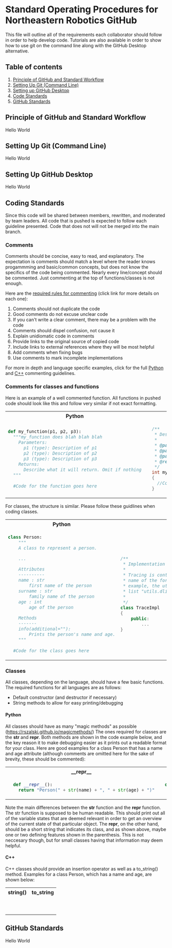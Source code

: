 # Standard Operating Procedures for Northeastern Robotics GitHub
This file will outline all of the requirements each collaborator should follow in order to help develop code. Tutorials are also available in order to show how to use git on the command line along with the GitHub Desktop alternative.

## Table of contents
1. [Principle of GitHub and Standard Workflow](#workflow)
2. [Setting Up Git (Command Line)](#cmd_install)
3. [Setting up GitHub Desktop](#desktop-install)
4. [Code Standards](#coding_practices)
5. [GitHub Standards](#github_practices)

## Principle of GitHub and Standard Workflow<a name = "workflow"/>
Hello World

## Setting Up Git (Command Line)<a name="cmd_install"/>
Hello World

## Setting Up GitHub Desktop<a name="desktop-install"/>
Hello World

## Coding Standards<a name = "coding_practices" />
Since this code will be shared between members, rewritten, and moderated by team leaders. All code that is pushed is expected to follow each guideline presented. Code that does not will not be merged into the main branch.
### Comments
Comments should be concise, easy to read, and explanatory. The expectation is comments should match a level where the reader knows progammming and basic/common concepts, but does not know the specifics of the code being commented. Nearly every line/concept should be commented. Just commenting at the top of functions/classes is not enough.

Here are the [required rules for commenting](https://stackoverflow.blog/2021/07/05/best-practices-for-writing-code-comments/) (click link for more details on each one):
1. Comments should not duplicate the code
2. Good comments do not excuse unclear code
3. If you can't write a clear comment, there may be a problem with the code
4. Comments should dispel confusion, not cause it
5. Explain unidiomatic code in comments
6. Provide links to the original source of copied code
7. Include links to external references where they will be most helpful
8. Add comments when fixing bugs
9. Use comments to mark incomplete implementations

For more in depth and language specific examples, click for the full [Python](https://developer.lsst.io/python/numpydoc.html) and [C++](https://developer.lsst.io/cpp/api-docs.html#documentation-must-be-delimited-in-javadoc-style) commenting guidelines.

### Comments for classes and functions
Here is an example of a well commented function. All functions in pushed code should look like this and follow very similar if not exact formatting. 
<table style='table-layout:fixed'>
<tr>
<th>Python</th>
<th>C++</th>
</tr>
<tr>
<td>

```python
def my_function(p1, p2, p3):
  """my_function does blah blah blah
    Parameters:
      p1 (type): Description of p1
      p2 (type): Description of p2
      p3 (type): Description of p3
    Returns:
      Describe what it will return. Omit if nothing
  """
  
  #Code for the function goes here
```
</td>
<td>

```C++
  /**
   * Description of function
   *
   * @param p1 Description of p1
   * @param p1 Description of p2
   * @param p3 Description of p3
   * @return Describe what to return. If nothing, remove this line
   */
  int my_function(int p1, int p2, int p3)
  {
    //Code for the function goes here
  }
```
</td>
</tr>
</table>

For classes, the structure is similar. Please follow these guidlines when coding classes.
<table style='table-layout:fixed'>
<tr>
<th>Python</th>
<th>C++</th>
</tr>
<tr>
<td>

```python
class Person:
    """
    A class to represent a person.

    ...

    Attributes
    ----------
    name : str
        first name of the person
    surname : str
        family name of the person
    age : int
        age of the person

    Methods
    -------
    info(additional=""):
        Prints the person's name and age.
    """
  
  #Code for the class goes here
```
</td>
<td>

```C++
/**
 * Implementation of a trace facility for LSST
 *
 * Tracing is controlled on a per "component" basis, where a "component" is a
 * name of the form aaa.bbb.ccc where aaa is the Most significant part; for
 * example, the utilities library might be called "utils", the doubly-linked
 * list "utils.dlist", and the code to destroy a list "utils.dlist.del"
 *
 */
class TraceImpl
{
    public:
        ...
}
```
</td>
</tr>
</table>

### Classes

All classes, depending on the language, should have a few basic functions. The required functions for all languages are as follows:
* Default constructor (and destructor if necessary)
* String methods to allow for easy printing/debugging

#### Python

All classes should have as many "magic methods" as possible (https://rszalski.github.io/magicmethods/)
The ones required for classes are the __str__ and __repr__. Both methods are shown in the code example below, and the key reason it to make debugging easier as it prints out a readable format for your class. Here are good examples for a class Person that has a name and age attribute (although comments are omitted here for the sake of brevity, these should be commented):
<table style='table-layout:fixed'>
<tr>
<th>__repr__</th>
<th>__str__</th>
</tr>
<tr>
<td>

```python
  def __repr__():
    return "Person(" + str(name) + ", " + str(age) + ")"
```
</td>
<td>

```Python
  def __str__():
    return "Name: " + str(name) + ", Age: " + str(age) + "\n"
```
</td>
</tr>
</table>

Note the main differences between the __str__ function and the __repr__ function. The str function is supposed to be human readable. This should print out all of the variable states that are deemed relevant in order to get an overview of the current state of that particular object. The __repr__, on the other hand, should be a short string that indicates its class, and as shown above, maybe one or two defining features shown in the parenthesis. This is not neccesary though, but for small classes having that information may deem helpful.

#### C++

C++ classes should provide an insertion operator as well as a to_string() method. Examples for a class Person, which has a name and age, are shown below:

<table style='table-layout:fixed'>
<tr>
<th>string()</th>
<th>to_string</th>
</tr>
<tr>
<td>

```C++
  
```
</td>
<td>

```C++
  
```
</td>
</tr>
</table>

## GitHub Standards<a name = "github_practices" />
Hello World
